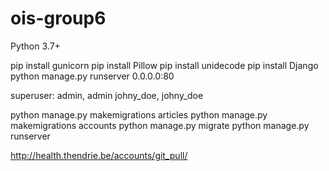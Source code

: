 # ois-group6

Python 3.7+

pip install gunicorn
pip install Pillow
pip install unidecode
pip install Django
python manage.py runserver 0.0.0.0:80

superuser: admin, admin
johny_doe, johny_doe

python manage.py makemigrations articles
python manage.py makemigrations accounts
python manage.py migrate
python manage.py runserver

http://health.thendrie.be/accounts/git_pull/
